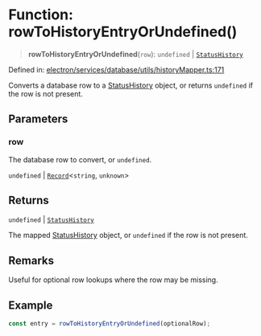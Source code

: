 # Function: rowToHistoryEntryOrUndefined()

> **rowToHistoryEntryOrUndefined**(`row`): `undefined` \| [`StatusHistory`](../../../../../../shared/types/interfaces/StatusHistory.md)

Defined in: [electron/services/database/utils/historyMapper.ts:171](https://github.com/Nick2bad4u/Uptime-Watcher/blob/8a1973382d5fe14c52996ecda381894eb7ecd4a6/electron/services/database/utils/historyMapper.ts#L171)

Converts a database row to a [StatusHistory](../../../../../../shared/types/interfaces/StatusHistory.md) object, or returns `undefined` if the row is not present.

## Parameters

### row

The database row to convert, or `undefined`.

`undefined` | [`Record`](https://www.typescriptlang.org/docs/handbook/utility-types.html#recordkeys-type)\<`string`, `unknown`\>

## Returns

`undefined` \| [`StatusHistory`](../../../../../../shared/types/interfaces/StatusHistory.md)

The mapped [StatusHistory](../../../../../../shared/types/interfaces/StatusHistory.md) object, or `undefined` if the row is not present.

## Remarks

Useful for optional row lookups where the row may be missing.

## Example

```typescript
const entry = rowToHistoryEntryOrUndefined(optionalRow);
```
